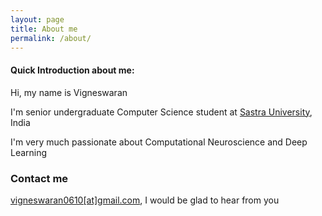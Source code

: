 ```yaml
---
layout: page
title: About me
permalink: /about/
---
```

#### Quick Introduction about me:
Hi, my name is Vigneswaran

I'm senior undergraduate Computer Science student at [Sastra University](www.sastra.edu), India

I'm very much passionate about Computational Neuroscience and Deep Learning

### Contact me
[vigneswaran0610[at]gmail.com](mailto:vigneswaran0610@gmail.com), I would be glad to hear from you